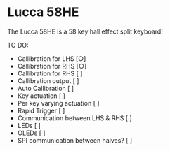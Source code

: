 # Lucca 58HE
The Lucca 58HE is a 58 key hall effect split keyboard!

TO DO:
- Callibration for LHS [○]
- Callibration for RHS [○]
- Callibration for RHS [ ]
- Callibration output [ ]
- Auto Callibration [ ]
- Key actuation [ ]
- Per key varying actuation [ ]
- Rapid Trigger [ ]
- Communication between LHS & RHS [ ]
- LEDs [ ]
- OLEDs [ ]
- SPI communication between halves? [ ]






